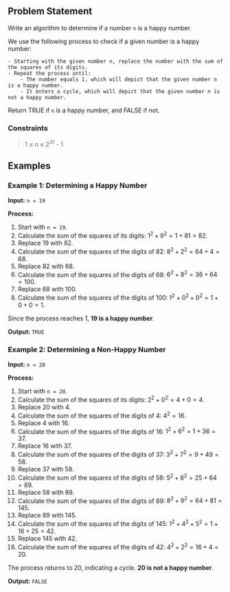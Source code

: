 ## **Problem Statement**

Write an algorithm to determine if a number `n` is a happy number.

We use the following process to check if a given number is a happy number:

    - Starting with the given number n, replace the number with the sum of the squares of its digits.
    - Repeat the process until:
        - The number equals 1, which will depict that the given number n is a happy number.
        - It enters a cycle, which will depict that the given number n is not a happy number.

Return TRUE if `n` is a happy number, and FALSE if not.

### Constraints

> 1 ≤ n ≤ 2<sup>31</sup> - 1

## **Examples**

### Example 1: Determining a Happy Number

**Input:** `n = 19`

**Process:**

1. Start with `n = 19`.
2. Calculate the sum of the squares of its digits: $1^2 + 9^2 = 1 + 81 = 82$.
3. Replace 19 with 82.
4. Calculate the sum of the squares of the digits of 82: $8^2 + 2^2 = 64 + 4 = 68$.
5. Replace 82 with 68.
6. Calculate the sum of the squares of the digits of 68: $6^2 + 8^2 = 36 + 64 = 100$.
7. Replace 68 with 100.
8. Calculate the sum of the squares of the digits of 100: $1^2 + 0^2 + 0^2 = 1 + 0 + 0 = 1$.

Since the process reaches 1, **19 is a happy number**.

**Output:** `TRUE`

### Example 2: Determining a Non-Happy Number

**Input:** `n = 20`

**Process:**

1. Start with `n = 20`.
2. Calculate the sum of the squares of its digits: $2^2 + 0^2 = 4 + 0 = 4$.
3. Replace 20 with 4.
4. Calculate the sum of the squares of the digits of 4: $4^2 = 16$.
5. Replace 4 with 16.
6. Calculate the sum of the squares of the digits of 16: $1^2 + 6^2 = 1 + 36 = 37$.
7. Replace 16 with 37.
8. Calculate the sum of the squares of the digits of 37: $3^2 + 7^2 = 9 + 49 = 58$.
9. Replace 37 with 58.
10. Calculate the sum of the squares of the digits of 58: $5^2 + 8^2 = 25 + 64 = 89$.
11. Replace 58 with 89.
12. Calculate the sum of the squares of the digits of 89: $8^2 + 9^2 = 64 + 81 = 145$.
13. Replace 89 with 145.
14. Calculate the sum of the squares of the digits of 145: $1^2 + 4^2 + 5^2 = 1 + 16 + 25 = 42$.
15. Replace 145 with 42.
16. Calculate the sum of the squares of the digits of 42: $4^2 + 2^2 = 16 + 4 = 20$.

The process returns to 20, indicating a cycle. **20 is not a happy number**.

**Output:** `FALSE`

